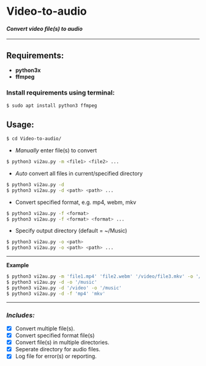 # Video-to-audio 
 #### *Convert video file(s) to audio*
___
## Requirements:
- __python3x__
- __ffmpeg__

### Install requirements using terminal:
```bash
$ sudo apt install python3 ffmpeg
```

## Usage:
```bash
$ cd Video-to-audio/
```
- *Manually* enter file(s) to convert
```bash
$ python3 vi2au.py -m <file1> <file2> ...
```
- *Auto* convert all files in current/specified directory
```bash
$ python3 vi2au.py -d
$ python3 vi2au.py -d <path> <path> ...
```
- Convert specified format, e.g. mp4, webm, mkv
```bash
$ python3 vi2au.py -f <format>
$ python3 vi2au.py -f <format> <format> ...
```
- Specify output directory (default = ~/Music)
```bash
$ python3 vi2au.py -o <path>
$ python3 vi2au.py -o <path> <path> ...
```
____
__Example__
```bash
$ python3 vi2au.py -m 'file1.mp4' 'file2.webm' '/video/file3.mkv' -o '/music'
$ python3 vi2au.py -d -o '/music'
$ python3 vi2au.py -d '/video' -o '/music'
$ python3 vi2au.py -d -f 'mp4' 'mkv'
```
____
### *Includes:*
* [x] Convert multiple file(s).
* [x] Convert specified format file(s)
* [x] Convert file(s) in multiple directories.
* [x] Seperate directory for audio files.
* [x] Log file for error(s) or reporting.
